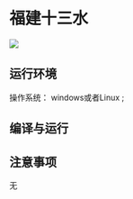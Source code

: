 # 福建十三水


![](https://img.shields.io/badge/language-JS-green.svg)

## 运行环境

操作系统： windows或者Linux ;



## 编译与运行




## 注意事项

无

